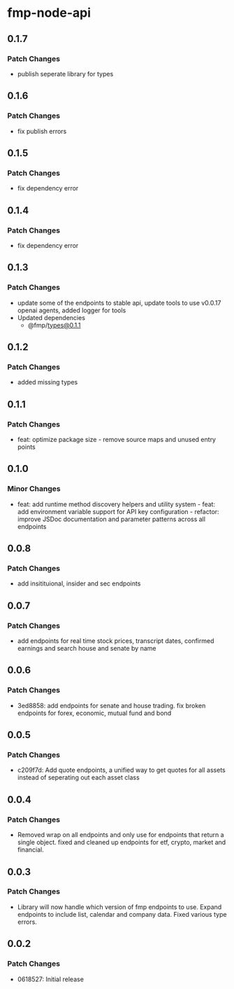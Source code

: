 # fmp-node-api

## 0.1.7

### Patch Changes

- publish seperate library for types

## 0.1.6

### Patch Changes

- fix publish errors

## 0.1.5

### Patch Changes

- fix dependency error

## 0.1.4

### Patch Changes

- fix dependency error

## 0.1.3

### Patch Changes

- update some of the endpoints to stable api, update tools to use v0.0.17 openai agents, added logger for tools
- Updated dependencies
  - @fmp/types@0.1.1

## 0.1.2

### Patch Changes

- added missing types

## 0.1.1

### Patch Changes

- feat: optimize package size - remove source maps and unused entry points

## 0.1.0

### Minor Changes

- feat: add runtime method discovery helpers and utility system - feat: add environment variable support for API key configuration - refactor: improve JSDoc documentation and parameter patterns across all endpoints

## 0.0.8

### Patch Changes

- add insitituional, insider and sec endpoints

## 0.0.7

### Patch Changes

- add endpoints for real time stock prices, transcript dates, confirmed earnings and search house and senate by name

## 0.0.6

### Patch Changes

- 3ed8858: add endpoints for senate and house trading. fix broken endpoints for forex, economic, mutual fund and bond

## 0.0.5

### Patch Changes

- c209f7d: Add quote endpoints, a unified way to get quotes for all assets instead of seperating out each asset class

## 0.0.4

### Patch Changes

- Removed wrap on all endpoints and only use for endpoints that return a single object. fixed and cleaned up endpoints for etf, crypto, market and financial.

## 0.0.3

### Patch Changes

- Library will now handle which version of fmp endpoints to use. Expand endpoints to include list, calendar and company data. Fixed various type errors.

## 0.0.2

### Patch Changes

- 0618527: Initial release

